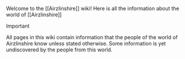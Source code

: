 Welcome to the [[Airzlinshire]] wiki! Here is all the information about the world of [[Airzlinshire]]

> [!important] 
> All pages in this wiki contain information that the people of the world of Airzlinshire know unless stated otherwise. Some information is yet undiscovered by the people from this world.

